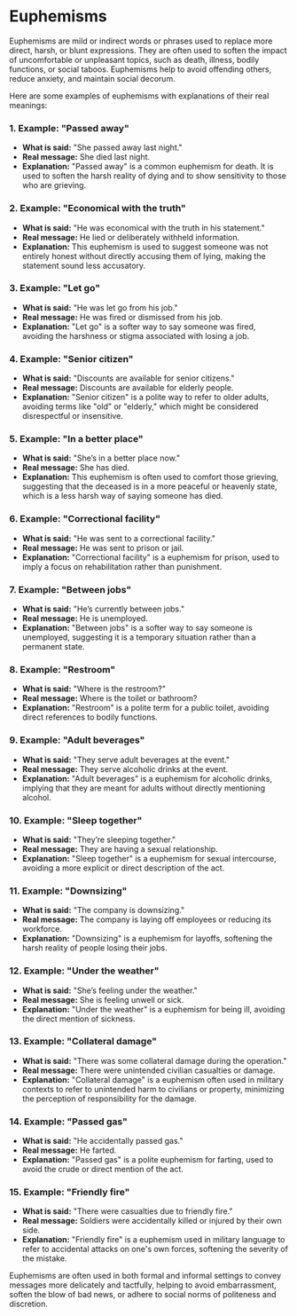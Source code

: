 # Euphemisms

Euphemisms are mild or indirect words or phrases used to replace more direct, harsh, or blunt expressions. They are often used to soften the impact of uncomfortable or unpleasant topics, such as death, illness, bodily functions, or social taboos. Euphemisms help to avoid offending others, reduce anxiety, and maintain social decorum.

Here are some examples of euphemisms with explanations of their real meanings:

### 1. **Example: "Passed away"**
   - **What is said:** "She passed away last night."
   - **Real message:** She died last night.
   - **Explanation:** "Passed away" is a common euphemism for death. It is used to soften the harsh reality of dying and to show sensitivity to those who are grieving.

### 2. **Example: "Economical with the truth"**
   - **What is said:** "He was economical with the truth in his statement."
   - **Real message:** He lied or deliberately withheld information.
   - **Explanation:** This euphemism is used to suggest someone was not entirely honest without directly accusing them of lying, making the statement sound less accusatory.

### 3. **Example: "Let go"**
   - **What is said:** "He was let go from his job."
   - **Real message:** He was fired or dismissed from his job.
   - **Explanation:** "Let go" is a softer way to say someone was fired, avoiding the harshness or stigma associated with losing a job.

### 4. **Example: "Senior citizen"**
   - **What is said:** "Discounts are available for senior citizens."
   - **Real message:** Discounts are available for elderly people.
   - **Explanation:** "Senior citizen" is a polite way to refer to older adults, avoiding terms like "old" or "elderly," which might be considered disrespectful or insensitive.

### 5. **Example: "In a better place"**
   - **What is said:** "She’s in a better place now."
   - **Real message:** She has died.
   - **Explanation:** This euphemism is often used to comfort those grieving, suggesting that the deceased is in a more peaceful or heavenly state, which is a less harsh way of saying someone has died.

### 6. **Example: "Correctional facility"**
   - **What is said:** "He was sent to a correctional facility."
   - **Real message:** He was sent to prison or jail.
   - **Explanation:** "Correctional facility" is a euphemism for prison, used to imply a focus on rehabilitation rather than punishment.

### 7. **Example: "Between jobs"**
   - **What is said:** "He’s currently between jobs."
   - **Real message:** He is unemployed.
   - **Explanation:** "Between jobs" is a softer way to say someone is unemployed, suggesting it is a temporary situation rather than a permanent state.

### 8. **Example: "Restroom"**
   - **What is said:** "Where is the restroom?"
   - **Real message:** Where is the toilet or bathroom?
   - **Explanation:** "Restroom" is a polite term for a public toilet, avoiding direct references to bodily functions.

### 9. **Example: "Adult beverages"**
   - **What is said:** "They serve adult beverages at the event."
   - **Real message:** They serve alcoholic drinks at the event.
   - **Explanation:** "Adult beverages" is a euphemism for alcoholic drinks, implying that they are meant for adults without directly mentioning alcohol.

### 10. **Example: "Sleep together"**
   - **What is said:** "They’re sleeping together."
   - **Real message:** They are having a sexual relationship.
   - **Explanation:** "Sleep together" is a euphemism for sexual intercourse, avoiding a more explicit or direct description of the act.

### 11. **Example: "Downsizing"**
   - **What is said:** "The company is downsizing."
   - **Real message:** The company is laying off employees or reducing its workforce.
   - **Explanation:** "Downsizing" is a euphemism for layoffs, softening the harsh reality of people losing their jobs.

### 12. **Example: "Under the weather"**
   - **What is said:** "She’s feeling under the weather."
   - **Real message:** She is feeling unwell or sick.
   - **Explanation:** "Under the weather" is a euphemism for being ill, avoiding the direct mention of sickness.

### 13. **Example: "Collateral damage"**
   - **What is said:** "There was some collateral damage during the operation."
   - **Real message:** There were unintended civilian casualties or damage.
   - **Explanation:** "Collateral damage" is a euphemism often used in military contexts to refer to unintended harm to civilians or property, minimizing the perception of responsibility for the damage.

### 14. **Example: "Passed gas"**
   - **What is said:** "He accidentally passed gas."
   - **Real message:** He farted.
   - **Explanation:** "Passed gas" is a polite euphemism for farting, used to avoid the crude or direct mention of the act.

### 15. **Example: "Friendly fire"**
   - **What is said:** "There were casualties due to friendly fire."
   - **Real message:** Soldiers were accidentally killed or injured by their own side.
   - **Explanation:** "Friendly fire" is a euphemism used in military language to refer to accidental attacks on one's own forces, softening the severity of the mistake.

Euphemisms are often used in both formal and informal settings to convey messages more delicately and tactfully, helping to avoid embarrassment, soften the blow of bad news, or adhere to social norms of politeness and discretion.
